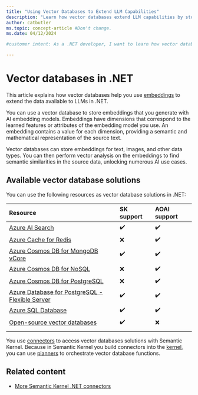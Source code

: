 ```yaml
---
title: "Using Vector Databases to Extend LLM Capabilities"
description: "Learn how vector databases extend LLM capabilities by storing and processing embeddings in .NET."
author: catbutler
ms.topic: concept-article #Don't change.
ms.date: 04/12/2024

#customer intent: As a .NET developer, I want to learn how vector databases store and process embeddings in .NET so I can make more data available to LLMs in my apps.

---
```


# Vector databases in .NET

This article explains how vector databases help you use [embeddings](embeddings.md) to extend the data available to LLMs in .NET.

You can use a vector database to store embeddings that you generate with AI embedding models. Embeddings have dimensions that correspond to the learned features or attributes of the embedding model you use. An embedding contains a value for each dimension, providing a semantic and mathematical representation of the source text.

Vector databases can store embeddings for text, images, and other data types. You can then perform vector analysis on the embeddings to find semantic similarities in the source data, unlocking numerous AI use cases.

## Available vector database solutions

You can use the following resources as vector database solutions in .NET:

| Resource | SK support | AOAI support |
|:-|:-|:-|
| [Azure AI Search](/azure/search/vector-search-overview) | ✔️ | ✔️ |
| [Azure Cache for Redis](/azure/azure-cache-for-redis/cache-tutorial-vector-similarity) | ❌ | ✔️ |
| [Azure Cosmos DB for MongoDB vCore](/azure/cosmos-db/mongodb/vcore/vector-search) | ✔️ | ✔️ |
| [Azure Cosmos DB for NoSQL](/azure/cosmos-db/vector-search) | ❌ | ✔️ |
| [Azure Cosmos DB for PostgreSQL](/azure/cosmos-db/postgresql/howto-use-pgvector) | ❌ | ✔️ |
| [Azure Database for PostgreSQL - Flexible Server](/azure/postgresql/flexible-server/how-to-use-pgvector) | ✔️ | ✔️ |
| [Azure SQL Database](/azure/azure-sql/database/ai-artificial-intelligence-intelligent-applications?&preserve-view=true#vector-search) | ✔️ | ✔️ |
| [Open-source vector databases](/azure/cosmos-db/mongodb/vcore/vector-search-ai) | ✔️ | ❌ |
| | | |

You use [connectors](/semantic-kernel/memories/vector-db#available-connectors-to-vector-databases) to access vector databases solutions with Semantic Kernel. Because in Semantic Kernel you build connectors into the [kernel](/semantic-kernel/agents/kernel/?tabs=Csharp), you can use [planners](/semantic-kernel/agents/planners/?tabs=Csharp) to orchestrate vector database functions.

## Related content

- [More Semantic Kernel .NET connectors](https://github.com/microsoft/semantic-kernel/tree/main/dotnet/src/Connectors)
